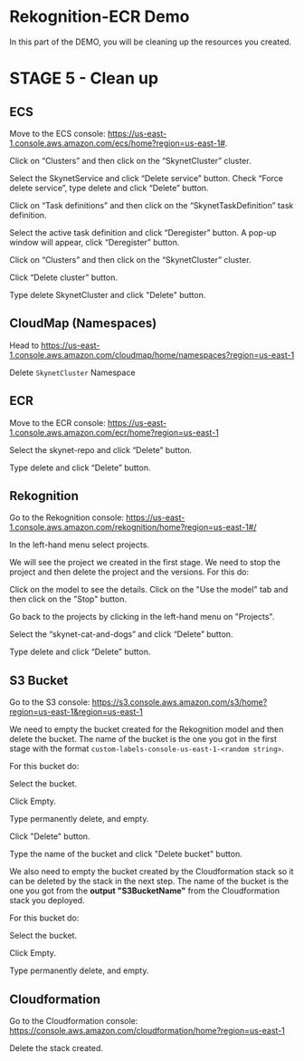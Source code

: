# Rekognition-ECR Demo

In this part of the DEMO, you will be cleaning up the resources you created.

# STAGE 5 - Clean up

## ECS

Move to the ECS console: https://us-east-1.console.aws.amazon.com/ecs/home?region=us-east-1#.

Click on “Clusters” and then click on the “SkynetCluster” cluster.

Select the SkynetService and click “Delete service” button. Check “Force delete service”, type delete and click “Delete” button.

Click on “Task definitions” and then click on the “SkynetTaskDefinition” task definition.

Select the active task definition and click “Deregister” button. A pop-up window will appear, click “Deregister” button.

Click on “Clusters” and then click on the “SkynetCluster” cluster.

Click “Delete cluster” button.

Type delete SkynetCluster and click "Delete" button.

## CloudMap (Namespaces)

Head to https://us-east-1.console.aws.amazon.com/cloudmap/home/namespaces?region=us-east-1

Delete `SkynetCluster` Namespace

## ECR

Move to the ECR console: https://us-east-1.console.aws.amazon.com/ecr/home?region=us-east-1

Select the skynet-repo and click “Delete” button.

Type delete and click “Delete” button.

## Rekognition

Go to the Rekognition console: https://us-east-1.console.aws.amazon.com/rekognition/home?region=us-east-1#/

In the left-hand menu select projects.

We will see the project we created in the first stage. We need to stop the project and then delete the project and the versions. For this do:

Click on the model to see the details. Click on the "Use the model" tab and then click on the "Stop" button.

Go back to the projects by clicking in the left-hand menu on "Projects".

Select the “skynet-cat-and-dogs” and click “Delete” button.

Type delete and click “Delete” button.

## S3 Bucket

Go to the S3 console: https://s3.console.aws.amazon.com/s3/home?region=us-east-1&region=us-east-1

We need to empty the bucket created for the Rekognition model and then delete the bucket. The name of the bucket is the one you got in the first stage with the format `custom-labels-console-us-east-1-<random string>`.

For this bucket do:

Select the bucket.

Click Empty.

Type permanently delete, and empty.

Click "Delete" button.

Type the name of the bucket and click "Delete bucket" button.

We also need to empty the bucket created by the Cloudformation stack so it can be deleted by the stack in the next step. The name of the bucket is the one you got from the **output "S3BucketName"** from the Cloudformation stack you deployed.

For this bucket do:

Select the bucket.

Click Empty.

Type permanently delete, and empty.

## Cloudformation

Go to the Cloudformation console: https://console.aws.amazon.com/cloudformation/home?region=us-east-1

Delete the stack created.
